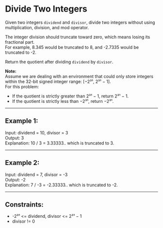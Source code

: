 # Divide Two Integers

Given two integers `dividend` and `divisor`, divide two integers without using multiplication, division, and mod operator.

The integer division should truncate toward zero, which means losing its fractional part.  
For example, 8.345 would be truncated to 8, and -2.7335 would be truncated to -2.

Return the quotient after dividing `dividend` by `divisor`.

**Note:**  
Assume we are dealing with an environment that could only store integers within the 32-bit signed integer range: [−2³¹, 2³¹ − 1].  
For this problem:

- If the quotient is strictly greater than 2³¹ − 1, return 2³¹ − 1.
- If the quotient is strictly less than −2³¹, return −2³¹.

---

## Example 1:

Input: dividend = 10, divisor = 3  
Output: 3  
Explanation: 10 / 3 = 3.33333.. which is truncated to 3.

---

## Example 2:

Input: dividend = 7, divisor = -3  
Output: -2  
Explanation: 7 / -3 = -2.33333.. which is truncated to -2.

---

## Constraints:

- -2³¹ <= dividend, divisor <= 2³¹ − 1
- divisor != 0
